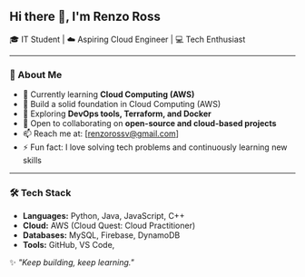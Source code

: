 ## Hi there 👋, I'm Renzo Ross  

🎓 IT Student | ☁️ Aspiring Cloud Engineer | 💻 Tech Enthusiast  

---

### 🚀 About Me
- 🔭 Currently learning **Cloud Computing (AWS)**
- 🎯 Build a solid foundation in Cloud Computing (AWS)
- 🌱 Exploring **DevOps tools, Terraform, and Docker**  
- 👯 Open to collaborating on **open-source and cloud-based projects**  
- 📫 Reach me at: [renzorossv@gmail.com]  
- ⚡ Fun fact: I love solving tech problems and continuously learning new skills  

---

### 🛠️ Tech Stack
- **Languages:** Python, Java, JavaScript, C++  
- **Cloud:** AWS (Cloud Quest: Cloud Practitioner)  
- **Databases:** MySQL, Firebase, DynamoDB  
- **Tools:** GitHub, VS Code, 

  
✨ *"Keep building, keep learning."*  
